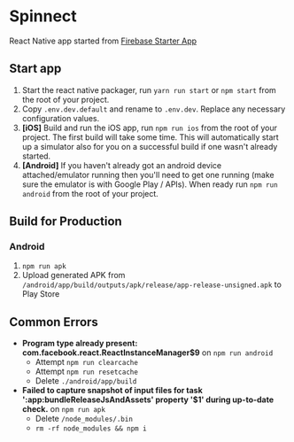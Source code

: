 # Spinnect

React Native app started from [Firebase Starter App](https://github.com/invertase/react-native-firebase-starter)
## Start app

1) Start the react native packager, run `yarn run start` or `npm start` from the root of your project.
1) Copy `.env.dev.default` and rename to `.env.dev`. Replace any necessary configuration values.
1) **[iOS]** Build and run the iOS app, run `npm run ios` from the root of your project. The first build will take some time. This will automatically start up a simulator also for you on a successful build if one wasn't already started.
1) **[Android]** If you haven't already got an android device attached/emulator running then you'll need to get one running (make sure the emulator is with Google Play / APIs). When ready run `npm run android` from the root of your project.

## Build for Production
### Android
1) `npm run apk`
1) Upload generated APK from `/android/app/build/outputs/apk/release/app-release-unsigned.apk` to Play Store
## Common Errors

* **Program type already present: com.facebook.react.ReactInstanceManager$9** on `npm run android`
  * Attempt `npm run clearcache`
  * Attempt `npm run resetcache`
  * Delete `./android/app/build`
* **Failed to capture snapshot of input files for task ':app:bundleReleaseJsAndAssets' property '$1' during up-to-date check.** on `npm run apk`
  * Delete `/node_modules/.bin`
  * `rm -rf node_modules && npm i`

